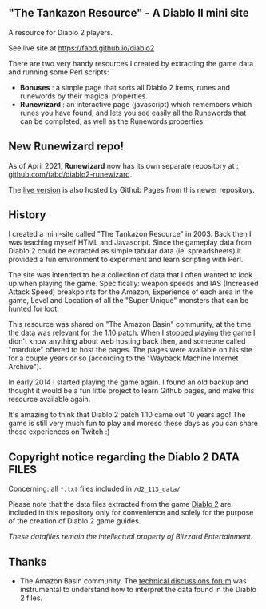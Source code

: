 ## "The Tankazon Resource" - A Diablo II mini site

A resource for Diablo 2 players.

See live site at https://fabd.github.io/diablo2

There are two very handy resources I created by extracting the game data and running some Perl scripts:

- **Bonuses** : a simple page that sorts all Diablo 2 items, runes and runewords by their magical properties.
- **Runewizard** : an interactive page (javascript) which remembers which runes you have found, and lets you see easily all the Runewords that can be completed, as well as the Runewords properties.

## New Runewizard repo!

As of April 2021, **Runewizard** now has its own separate repository at : [github.com/fabd/diablo2-runewizard](https://github.com/fabd/diablo2-runewizard).

The [live version](https://fabd.github.io/diablo2-runewizard/) is also hosted by Github Pages from this newer repository.

## History

I created a mini-site called "The Tankazon Resource" in 2003. Back then I was teaching myself HTML and Javascript. Since the gameplay data from Diablo 2 could be extracted as simple tabular data (ie. spreadsheets) it provided a fun environment to experiment and learn scripting with Perl.

The site was intended to be a collection of data that I often wanted to look up when playing the game. Specifically: weapon speeds and IAS (Increased Attack Speed) breakpoints for the Amazon, Experience of each area in the game, Level and Location of all the "Super Unique" monsters that can be hunted for loot.

This resource was shared on "The Amazon Basin" community, at the time the data was relevant for the 1.10 patch. When I stopped playing the game I didn't know anything about web hosting back then, and someone called "marduke" offered to host the pages. The pages were available on his site for a couple years or so (according to the "Wayback Machine Internet Archive").

In early 2014 I started playing the game again. I found an old backup and thought it would be a fun little project to learn Github pages, and make this resource available again.

It's amazing to think that Diablo 2 patch 1.10 came out 10 years ago! The game is still very much fun to play and moreso these days as you can share those experiences on Twitch :)

## Copyright notice regarding the Diablo 2 DATA FILES

Concerning: all `*.txt` files included in `/d2_113_data/`

Please note that the data files extracted from the game [Diablo 2](http://eu.blizzard.com/en-gb/games/d2/) are included in this repository only for convenience and solely for the purpose of the creation of Diablo 2 game guides.

_These datafiles remain the intellectual property of Blizzard Entertainment_.

## Thanks

- The Amazon Basin community. The [technical discussions forum](https://www.theamazonbasin.com/forums/index.php?/forums/forum/501-diablo-ii/) was instrumental to understand how to interpret the data found in the Diablo 2 files.
